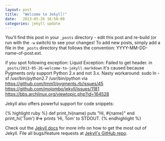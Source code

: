 ```yaml
---
layout: post
title:  "Welcome to Jekyll!"
date:   2013-05-26 16:58:08
categories: jekyll update
---
```


You'll find this post in your `_posts` directory - edit this post and re-build (or run with the `-w` switch) to see your changes!
To add new posts, simply add a file in the `_posts` directory that follows the convention: YYYY-MM-DD-name-of-post.ext.

if you spot following exception:
Liquid Exception: Failed to get header. in `_posts/2013-05-26-welcome-to-jekyll.markdown`
it's caused because Pygments only support Python 2.x and not 3.x. Nasty workaround: sudo ln -sf /usr/bin/python2.7 /usr/bin/python
via https://github.com/tmm1/pygments.rb/issues/45 https://github.com/mojombo/jekyll/issues/1181 https://bbs.archlinux.org/viewtopic.php?id=164528

Jekyll also offers powerful support for code snippets:

{% highlight ruby %}
def print_hi(name)
  puts "Hi, #{name}"
end
print_hi('Tom')
#=> prints 'Hi, Tom' to STDOUT.
{% endhighlight %}

Check out the [Jekyll docs][jekyll] for more info on how to get the most out of Jekyll. File all bugs/feature requests at [Jekyll's GitHub repo][jekyll-gh].

[jekyll-gh]: https://github.com/mojombo/jekyll
[jekyll]:    http://jekyllrb.com



